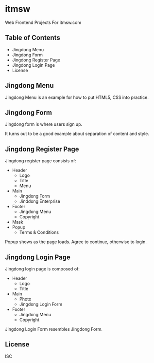 # itmsw

Web Frontend Projects For itmsw.com

## Table of Contents

- Jingdong Menu
- Jingdong Form
- Jingdong Register Page
- Jingdong Login Page
- License


## Jingdong Menu

Jingdong Menu is an example for how to put HTML5, CSS into practice.


## Jingdong Form

Jingdong form is where users sign up.

It turns out to be a good example about separation of content and style.


## Jingdong Register Page

Jingdong register page consists of:

- Header
  - Logo
  - Title
  - Menu
- Main
  - Jingdong Form
  - Jinddong Enterprise
- Footer
  - Jingdong Menu
  - Copyright
- Mask
- Popup
  - Terms & Conditions

Popup shows as the page loads. Agree to continue, otherwise to login.


## Jingdong Login Page

Jingdong login page is composed of:

- Header
  - Logo
  - Title
- Main
  - Photo
  - Jingdong Login Form
- Footer
  - Jingdong Menu
  - Copyright

Jingdong Login Form resembles Jingdong Form.


## License

ISC
